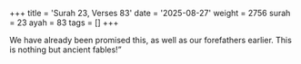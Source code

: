 +++
title = 'Surah 23, Verses 83'
date = '2025-08-27'
weight = 2756
surah = 23
ayah = 83
tags = []
+++

We have already been promised this, as well as our forefathers earlier. This is nothing but ancient fables!”
